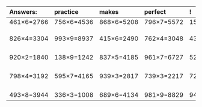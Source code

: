 | Answers: | practice | makes | perfect | ! |
| :--- | :--- | :--- | :--- | :--- |
| 461×6=2766 | 756×6=4536 | 868×6=5208 | 796×7=5572 | 152×5=760 | 
|   |   |   |   |   | 
|   |   |   |   |   | 
|   |   |   |   |   | 
| 826×4=3304 | 993×9=8937 | 415×6=2490 | 762×4=3048 | 433×9=3897 | 
|   |   |   |   |   | 
|   |   |   |   |   | 
|   |   |   |   |   | 
|   |   |   |   |   | 
| 920×2=1840 | 138×9=1242 | 837×5=4185 | 961×7=6727 | 523×6=3138 | 
|   |   |   |   |   | 
|   |   |   |   |   | 
|   |   |   |   |   | 
|   |   |   |   |   | 
| 798×4=3192 | 595×7=4165 | 939×3=2817 | 739×3=2217 | 727×5=3635 | 
|   |   |   |   |   | 
|   |   |   |   |   | 
|   |   |   |   |   | 
|   |   |   |   |   | 
| 493×8=3944 | 336×3=1008 | 689×6=4134 | 981×9=8829 | 944×7=6608 | 
